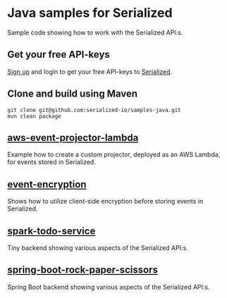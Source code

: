 # Java samples for Serialized

Sample code showing how to work with the Serialized API:s. 

## Get your free API-keys

[Sign up](https://serialized.io/) and login to get your free API-keys to [Serialized](https://serialized.io).

## Clone and build using Maven

```
git clone git@github.com:serialized-io/samples-java.git
mvn clean package
```

## [aws-event-projector-lambda](https://github.com/serialized-io/samples-java/tree/master/aws-event-projector-lambda)

Example how to create a custom projector, deployed as an AWS Lambda, for events stored in Serialized.

## [event-encryption](https://github.com/serialized-io/samples-java/tree/master/event-encryption)

Shows how to utilize client-side encryption before storing events in Serialized.

## [spark-todo-service](https://github.com/serialized-io/samples-java/tree/master/spark-todo-service)

Tiny backend showing various aspects of the Serialized API:s.

## [spring-boot-rock-paper-scissors](https://github.com/serialized-io/samples-java/tree/master/spring-boot-rock-paper-scissors)

Spring Boot backend showing various aspects of the Serialized API:s.

